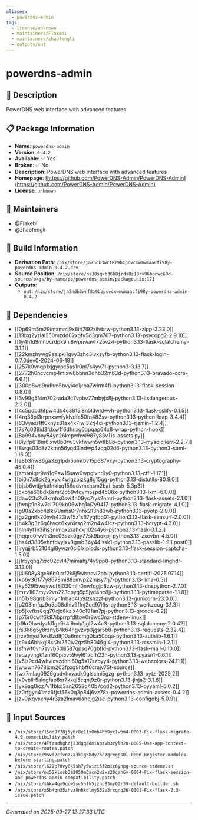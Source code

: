 ```yaml
---
aliases:
  - powerdns-admin
tags:
  - license/unknown
  - maintainers/Flakebi
  - maintainers/zhaofengli
  - outputs/out
---
```


# powerdns-admin

## 📝 Description

PowerDNS web interface with advanced features

## 📋 Package Information

- **Name**: `powerdns-admin`
- **Version**: `0.4.2`
- **Available**: ✅ Yes
- **Broken**: ✅ No
- **Description**: PowerDNS web interface with advanced features
- **Homepage**: [https://github.com/PowerDNS-Admin/PowerDNS-Admin](https://github.com/PowerDNS-Admin/PowerDNS-Admin)
- **License**: `unknown`
## 👥 Maintainers

- @Flakebi
- @zhaofengli


## 🔧 Build Information

- **Derivation Path**: `/nix/store/ja2ndb3wrf8z9bzpcvcxwmwmaacfi98y-powerdns-admin-0.4.2.drv`
- **Source Position**: `/nix/store/ns30sqxb36k8jrds8z18rv96bpnwc60d-source/pkgs/by-name/po/powerdns-admin/package.nix:171`
- **Outputs**:
  - `out`:  `/nix/store/ja2ndb3wrf8z9bzpcvcxwmwmaacfi98y-powerdns-admin-0.4.2`

## 🔗 Dependencies

- [[0p69m5m29imxmmj9x6iri7l92xilvbrw-python3.13-zipp-3.23.0]]
- [[13ixg2yzlal350mzdd02xgfy5d3gm767-python3.13-psycopg2-2.9.10]]
- [[1y4h1d9mnbcrdpk9hl8wpnwavf725vz4-python3.13-flask-sqlalchemy-3.1.1]]
- [[22kmzhywg9aaipki1gvy3zhc3lvxsyfb-python3.13-flask-login-0.7.0dev0-2024-06-18]]
- [[257k0vnqp1xjgyrpc5as1r0nl7s4yv71-python3-3.13.7]]
- [[2772h0ncvcmp4mixw6bbnn3dhb32m63d-python3.13-bravado-core-6.6.1]]
- [[300p8wc9ndhm5bvyi4c1jrba7wlrm4fi-python3.13-flask-session-0.8.0]]
- [[3v99g5f4m702rada3c7vpbv77mbyjx8j-python3.13-itsdangerous-2.2.0]]
- [[4c5pdbdhfpw4db4c3815i8n5ldwldwvh-python3.13-flask-sslify-0.1.5]]
- [[4rq36pi3rrpnxswfyklvdfa50fn483sv-python3.13-python-ldap-3.4.4]]
- [[63vyaxr1ff0xhyz81ax4x7iwj32rj4di-python3.13-rjsmin-1.2.4]]
- [[7s7g039id3fdxw1f6dhnxg6qpqap64x8-wrap-python-hook]]
- [[8a994vbny54yn26kcpwhwl987y83v11s-assets.py]]
- [[8iyifp618m6lxw0b0rw3vkfwwh5w8b8b-python3.13-mysqlclient-2.2.7]]
- [[8wgs03c8z2kmn56yqd3indwp4zqq02d6-python3.13-python3-saml-1.16.0]]
- [[a8b3nw86ga3zg1pdr5pmrbv15p687vxy-python3.13-cryptography-45.0.4]]
- [[amaniqrr9wi1q9sw15saw0wpgivnr9y0-python3.13-cffi-1.17.1]]
- [[bi0n7x8ck2qjxykl4wlgzbjzkg8g15gg-python3.13-distutils-80.9.0]]
- [[bjsb6wdjykafnkixq156qdvmxhsm2bai-bash-5.3p3]]
- [[ckbhs63bdk6smr2p59vfqvm5spd4d06x-python3.13-lxml-6.0.0]]
- [[daw23x2v3xrnhx0sw4n09yc7rys2nmri-python3.13-flask-assets-2.1.0]]
- [[fwnjz1n8w7cii709kb06whq1ai7y9417-python3.13-flask-migrate-4.1.0]]
- [[g90a2xbc4zlkl79mhs0r7nhx213h83wb-python3.13-pyotp-2.9.0]]
- [[gz2gn6k20hvh423iw15z1sfl7yqfbq01-python3.13-flask-seasurf-2.0.0]]
- [[h4k3g3z6q6lwcc6xvr4rsg2m2n4w4icz-python3.13-bcrypt-4.3.0]]
- [[hln4yf1n3ihs3nimqx2rahckj102s4y6-python3.13-flask-3.1.2]]
- [[hqqrc0rvv1h3nc03szk0gy77sk9bqkpj-python3.13-zxcvbn-4.5.0]]
- [[hs4d3805vhnfdvyjxv8gmb34y44issk1-python3.13-passlib-1.9.1.post0]]
- [[iryqjjrb53104gl8ywzr0cl6lxipipds-python3.13-flask-session-captcha-1.5.0]]
- [[j1r5yghg7xrc02cvl47mimahj74y9pp8-python3.13-standard-imghdr-3.13.0]]
- [[j4i608y8gx96b0jrrf2k8j5wbncvl2pb-python3.13-certifi-2025.07.14]]
- [[kp6y36177y8678mi88xmvp22mjsy7rj7-python3.13-lima-0.5]]
- [[ky629l5wqywcf8j030mln0nwfqgjp8zw-python3.13-dnspython-2.7.0]]
- [[mzv1l63myv2vn223cpyg5p5jyd4hc8ji-python3.13-pytimeparse-1.1.8]]
- [[n51x98qrlb3iniyh1nbad4lp9lzshzzf-python3.13-gunicorn-23.0.0]]
- [[p203lmfqz9q5d08dhiv9ffnj2qd97i6s-python3.13-werkzeug-3.1.3]]
- [[p5jkvfbs8qg70cjq6kzix40c191an7pj-python3.13-qrcode-8.2]]
- [[p76r0cwlf6k97ibprrpfd8xw0r8wc3nx-stdenv-linux]]
- [[r9kr0hwdyzkl1gz9k4i9mip1jgl2w4c3-python3.13-sqlalchemy-2.0.42]]
- [[rs3h8g5y8rznyb4k64hgvzvp3jgsr5b8-python3.13-requests-2.32.4]]
- [[rzv5nysf1ws8zd8j10a6mdmg0ka50bqa-python3.13-authlib-1.6.1]]
- [[s9x46bhkql8sr3v250iv2qz5b8046gi4-python3.13-rcssmin-1.2.1]]
- [[sfhwf0vh7svvb50lji587qpsq70gbfld-python3.13-flask-mail-0.10.0]]
- [[sqzyvhgk1znf60pi5v59vyl617cfh22h-python3.13-pyasn1-0.6.1]]
- [[v5ls9cd4whvicvzdhhl60g5s17szbyy4-python3.13-webcolors-24.11.1]]
- [[wwwn7678jcm203fpxg9hbff0crajv75f-source]]
- [[wx7mlag0926gbdvhxvadk0glscmi5gzg-python3.13-pytz-2025.2]]
- [[x9vbllr5alngfap8xr7kxqi5cqnj9z0r-python3.13-jinja2-3.1.6]]
- [[yx9ag0icz7v1fbkq3an2658q40b7cgd2-python3.13-pyyaml-6.0.2]]
- [[z0rfgyn41mz6fjsf56k0q3p84j6vz78x-powerdns-admin-assets-0.4.2]]
- [[zv0jxqvsxriy4r3za2lmav6ahqjg2isc-python3.13-configobj-5.0.9]]

## 📁 Input Sources

- `/nix/store/15aq9778j5y6c8c11x0mb4hb9yc1wbm4-0003-Fix-flask-migrate-4.0-compatibility.patch`
- `/nix/store/4lfzadhghcj23dgqadmiapzvb3zylh20-0005-Use-app-context-to-create-routes.patch`
- `/nix/store/9svi7cfvnz7a3k1g58dy76czqrxqps0l-0006-Register-modules-before-starting.patch`
- `/nix/store/l622p70vy8k5sh7y5wizi5f2mic6ynpg-source-stdenv.sh`
- `/nix/store/nx52klssb3a2050m3acn2w2xz20qah6v-0004-Fix-flask-session-and-powerdns-admin-compatibility.patch`
- `/nix/store/shkw4qm9qcw5sc5n1k5jznc83ny02r39-default-builder.sh`
- `/nix/store/x5b4qn35zhvz8nbkdlmy552v3rxqnq26-0001-Fix-flask-2.3-issue.patch`

---
*Generated on 2025-09-27 12:27:33 UTC*
